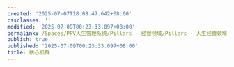```yaml
---
created: '2025-07-07T18:08:47.642+08:00'
cssclasses: ''
modified: '2025-07-09T00:23:33.097+08:00'
permalink: /Spaces/PPV人生管理系统/Pillars - 经营领域/Pillars - 人生经营领域/运动/增肌减脂计划/肌肉部位库/肌肉库/核心肌群.md
publish: true
published: '2025-07-09T00:23:33.097+08:00'
title: 核心肌群
---
```

